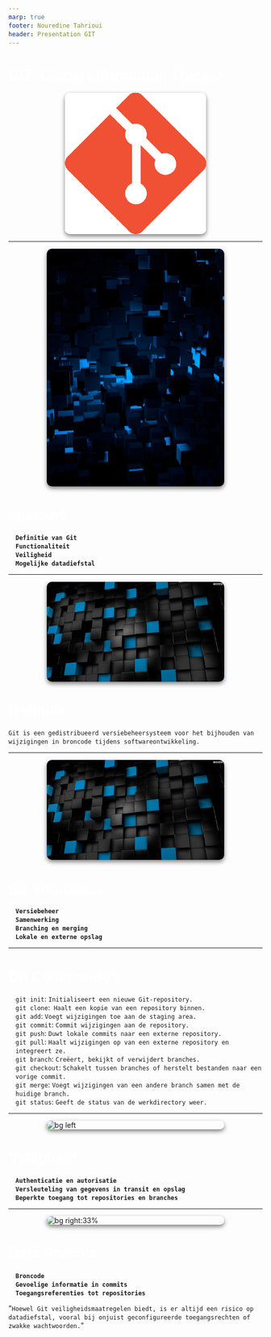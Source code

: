 ```yaml
---
marp: true
footer: Nouredine Tahrioui
header: Presentation GIT
---
```




<style scoped>
  {
    background: linear-gradient(to bottom right, #70a1ff, #7f8c8d);
    background-image: url('images/code.jpg');
    background-size: 100% auto;
    color: #fff;
    font-family: 'Segoe UI', sans-serif;
    text-shadow: 2px 2px 4px rgba(0,0,0,0.6);
  }
  h1, h2, h3, h4, h5, h6 {
    color: #ffffff;
    font-weight: bold;
  }
  ul {
    list-style-type: none;
    padding-left: 1em;
  }
  img {
    max-width: 70%;
    margin: 0 auto;
    display: block;
    border-radius: 10px;
    box-shadow: 0 4px 8px rgba(0, 0, 0, 0.5);
  }
</style>

# GIT: Global Information Tracker

![GIT Logo](images/git_image.png)


---

<style scoped>
  {
    background: linear-gradient(to bottom right, #70a1ff, #7f8c8d);
    background-image: url('images/background_image.jpg');
    color: #fff;
    font-family: 'Segoe UI', sans-serif;
    text-shadow: 2px 2px 4px rgba(0,0,0,0.6);
  }
</style>

![bg right](images/20650784.jpg)

# Inleiding
- **`Definitie van Git`**
- **`Functionaliteit`**
- **`Veiligheid`**
- **`Mogelijke datadiefstal`**


---

<style scoped>
  {
    background: linear-gradient(to bottom right, #70a1ff, #7f8c8d);
    color: #fff;
    font-family: 'Segoe UI', sans-serif;
    text-shadow: 2px 2px 4px rgba(0,0,0,0.6);
    background-size: % auto;
    display: flex;
    background-position: left center;
    color: #fff;
    font-family: 'Segoe UI', sans-serif;
    text-shadow: 2px 2px 4px rgba(0, 0, 0, 0.6);

  }
</style>
![bg left](images/block.jpg)


# Definitie

```Git is een gedistribueerd versiebeheersysteem voor het bijhouden van wijzigingen in broncode tijdens softwareontwikkeling.```


---

<style scoped>
  {
    background: linear-gradient(to bottom right, #70a1ff, #7f8c8d);
    color: #fff;
    font-family: 'Segoe UI', sans-serif;
    text-shadow: 2px 2px 4px rgba(0,0,0,0.6);
  }
</style>

![bg right](images/block.jpg)


# Git Voordelen

- **`Versiebeheer`**
- **`Samenwerking`**
- **`Branching en merging`**
- **`Lokale en externe opslag`**

---


<style scoped>
  {
    background: linear-gradient(to bottom right, #70a1ff, #7f8c8d);
    color: #fff;
    font-family: 'Segoe UI', sans-serif;
    text-shadow: 2px 2px 4px rgba(0,0,0,0.6);
  }
</style>


# Git Commando’s

- `git init`: ```Initialiseert een nieuwe Git-repository.```
- `git clone`:``` Haalt een kopie van een repository binnen.```
- `git add`: ```Voegt wijzigingen toe aan de staging area.```
- `git commit`: ```Commit wijzigingen aan de repository.```
- `git push`: ```Duwt lokale commits naar een externe repository.```
- `git pull`: ```Haalt wijzigingen op van een externe repository en integreert ze.```
- `git branch`: ```Creëert, bekijkt of verwijdert branches.```
- `git checkout`: ```Schakelt tussen branches of herstelt bestanden naar een vorige commit.```
- `git merge`: ```Voegt wijzigingen van een andere branch samen met de huidige branch.```
- `git status`: ```Geeft de status van de werkdirectory weer.```

---

<style scoped>
  {
    background: linear-gradient(to bottom right, #70a1ff, #7f8c8d);
    color: #fff;
    font-family: 'Segoe UI', sans-serif;
    text-shadow: 2px 2px 4px rgba(0,0,0,0.6);
  }
</style>
![bg left](images/desktop-wallpaper-black-blue-shards.jpg)

# Veiligheid

- **`Authenticatie en autorisatie`**
- **`Versleuteling van gegevens in transit en opslag`**
- **`Beperkte toegang tot repositories en branches`**

---

<style scoped>
  {
    background: linear-gradient(to bottom right, #70a1ff, #7f8c8d);
    color: #fff;
    font-family: 'Segoe UI', sans-serif;
    text-shadow: 2px 2px 4px rgba(0,0,0,0.6);
  }
</style>

![bg right:33%](images/desktop-wallpaper-black-blue-shards.jpg)



# Data Risico's

- **```Broncode```**
- **```Gevoelige informatie in commits```**
- **```Toegangsreferenties tot repositories```**

"`Hoewel Git veiligheidsmaatregelen biedt, is er altijd een risico op datadiefstal, vooral bij onjuist geconfigureerde toegangsrechten of zwakke wachtwoorden.`"




